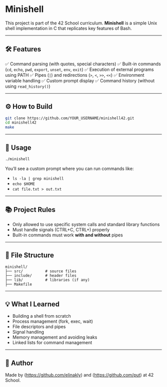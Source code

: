 # Minishell

This project is part of the 42 School curriculum. **Minishell** is a simple Unix shell implementation in C that replicates key features of Bash.

---

## 🛠️ Features

✅ Command parsing (with quotes, special characters)
✅ Built-in commands (`cd`, `echo`, `pwd`, `export`, `unset`, `env`, `exit`)
✅ Execution of external programs using PATH
✅ Pipes (`|`) and redirections (`>`, `<`, `>>`, `<<`)
✅ Environment variable handling
✅ Custom prompt display
✅ Command history (without using `read_history()`)

---

## ⚙️ How to Build

```bash
git clone https://github.com/YOUR_USERNAME/minishell42.git
cd minishell42
make
```

---

## 🚀 Usage

```bash
./minishell
```

You’ll see a custom prompt where you can run commands like:

* `ls -la | grep minishell`
* `echo $HOME`
* `cat file.txt > out.txt`

---

## 📚 Project Rules

* Only allowed to use specific system calls and standard library functions
* Must handle signals (CTRL+C, CTRL+) properly
* Built-in commands must work **with and without** pipes

---

## 💁 File Structure

```
minishell/
├── src/          # source files
├── include/      # header files
├── lib/          # libraries (if any)
├── Makefile
```

---

## 💡 What I Learned

* Building a shell from scratch
* Process management (fork, exec, wait)
* File descriptors and pipes
* Signal handling
* Memory management and avoiding leaks
* Linked lists for command management

---

## 💊 Author

Made by (https://github.com/elinakly) and (https://github.com/put) at 42 School.
